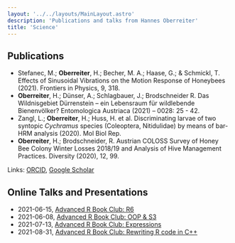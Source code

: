 ```yaml
---
layout: '../../layouts/MainLayout.astro'
description: 'Publications and talks from Hannes Oberreiter'
title: 'Science'
---
```


## Publications

- Stefanec, M.; **Oberreiter**, H.; Becher, M. A.; Haase, G.; & Schmickl, T. Effects of Sinusoidal Vibrations on the Motion Response of Honeybees (2021). Frontiers in Physics, 9, 318.
- **Oberreiter**, H.; Dünser, A.; Schlagbauer, J.; Brodschneider R. Das Wildnisgebiet Dürrenstein – ein Lebensraum für wildlebende Bienenvölker? Entomologica Austriaca (2021) – 0028: 25 - 42.
- Zangl, L.; **Oberreiter**, H.; Huss, H. et al. Discriminating larvae of two syntopic *Cychramus* species (Coleoptera, Nitidulidae) by means of bar-HRM analysis (2020). Mol Biol Rep.
- **Oberreiter**, H.; Brodschneider, R. Austrian COLOSS Survey of Honey Bee Colony Winter Losses 2018/19 and Analysis of Hive Management Practices. Diversity (2020), 12, 99.

Links: [ORCID](href=https://orcid.org/0000-0003-1019-1245), [Google Scholar](https://scholar.google.com/citations?user=bs_92jEAAAAJ&hl">)

## Online Talks and Presentations

- 2021-06-15, [Advanced R Book Club: R6](https://youtu.be/NXmlqK2LxWw)
- 2021-06-08, [Advanced R Book Club: OOP & S3](https://youtu.be/NeHtEGab1Og)
- 2021-07-13, [Advanced R Book Club: Expressions](https://youtu.be/Jc_R4yFsYeE)
- 2021-08-31, [Advanced R Book Club: Rewriting R code in C++](https://youtu.be/nske4iqsgh0)
